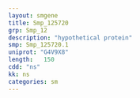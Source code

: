 ```yaml
---
layout: smgene
title: Smp_125720
grp: Smp_12
description: "hypothetical protein"
smp: Smp_125720.1
uniprot: "G4V9X8"
length:   150
cdd: "ns"
kk: ns
categories: sm
---
```

